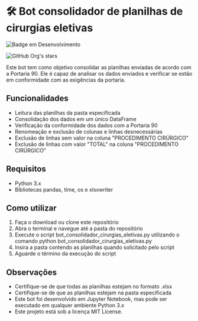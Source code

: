# 🛠️ Bot consolidador de planilhas de cirurgias eletivas

![Badge em Desenvolvimento](https://img.shields.io/static/v1?label=STATUS&message=FINALIZADO&color=GREEN&style=for-the-badge)

![GitHub Org's stars](https://img.shields.io/github/stars/camilafernanda?style=social)

Este bot tem como objetivo consolidar as planilhas enviadas de acordo com a Portaria 90. Ele é capaz de analisar os dados enviados e verificar se estão em conformidade com as exigências da portaria.

## Funcionalidades

* Leitura das planilhas da pasta especificada
* Consolidação dos dados em um único DataFrame
* Verificação da conformidade dos dados com a Portaria 90
* Renomeação e exclusão de colunas e linhas desnecessárias
* Exclusão de linhas sem valor na coluna "PROCEDIMENTO CIRÚRGICO"
* Exclusão de linhas com valor "TOTAL" na coluna "PROCEDIMENTO CIRÚRGICO"

## Requisitos
* Python 3.x
* Bibliotecas pandas, time, os e xlsxwriter

## Como utilizar
1. Faça o download ou clone este repositório
2. Abra o terminal e navegue até a pasta do repositório
3. Execute o script bot_consolidador_cirurgias_eletivas.py utilizando o comando python bot_consolidador_cirurgias_eletivas.py
4. Insira a pasta contendo as planilhas quando solicitado pelo script
5. Aguarde o término da execução do script

## Observações
* Certifique-se de que todas as planilhas estejam no formato .xlsx
* Certifique-se de que as planilhas estejam na pasta especificada
* Este bot foi desenvolvido em Jupyter Notebook, mas pode ser executado em qualquer ambiente Python 3.x
* Este projeto está sob a licença MIT License.

 
